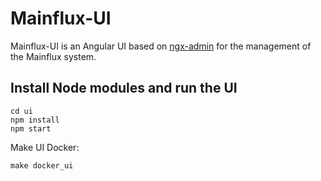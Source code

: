 # Mainflux-UI
Mainflux-UI is an Angular UI based on [ngx-admin](https://github.com/akveo/ngx-admin) for the management of the Mainflux system.

## Install Node modules and run the UI

```
cd ui
npm install
npm start
```

Make UI Docker:
```
make docker_ui
```
